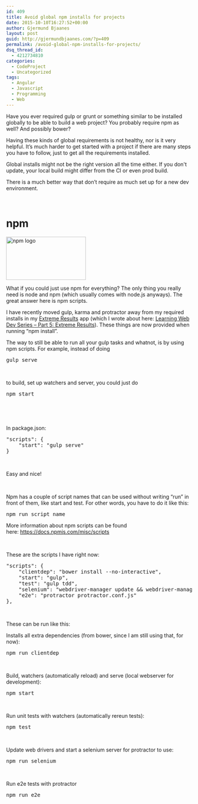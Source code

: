 ```yaml
---
id: 409
title: Avoid global npm installs for projects
date: 2015-10-10T16:27:52+00:00
author: Gjermund Bjaanes
layout: post
guid: http://gjermundbjaanes.com/?p=409
permalink: /avoid-global-npm-installs-for-projects/
dsq_thread_id:
  - 4212734810
categories:
  - CodeProject
  - Uncategorized
tags:
  - Angular
  - Javascript
  - Programming
  - Web
---
```

Have you ever required gulp or grunt or something similar to be installed globally to be able to build a web project? You probably require npm as well? And possibly bower?

Having these kinds of global requirements is not healthy, nor is it very helpful. It’s much harder to get started with a project if there are many steps you have to follow, just to get all the requirements installed.

<!--more-->
Global installs might not be the right version all the time either. If you don't update, your local build might differ from the CI or even prod build.

There is a much better way that don’t require as much set up for a new dev environment.

&nbsp;

# npm

[<img class="alignnone wp-image-411" src="http://gjermundbjaanes.com/wp-content/uploads/2015/10/npm-logo.png" alt="npm logo" width="216" height="117" />](http://gjermundbjaanes.com/wp-content/uploads/2015/10/npm-logo.png)

What if you could just use npm for everything? The only thing you really need is node and npm (which usually comes with node.js anyways). The great answer here is npm scripts.

I have recently moved gulp, karma and protractor away from my required installs in my <a href="https://github.com/bjaanes/ExtremeResults-WebApp" target="_blank">Extreme Results</a> app (which I wrote about here: <a href="http://gjermundbjaanes.com/learning-web-dev-series-part-5-extreme-results/" target="_blank">Learning Web Dev Series – Part 5: Extreme Results</a>). These things are now provided when running &#8220;npm install”.

The way to still be able to run all your gulp tasks and whatnot, is by using npm scripts. For example, instead of doing

<pre class="lang:default decode:true">gulp serve</pre>

&nbsp;

to build, set up watchers and server, you could just do

<pre class="lang:default decode:true ">npm start</pre>

&nbsp;

&nbsp;

In package.json:

<pre class="lang:js decode:true ">"scripts": {
    "start": "gulp serve"
}</pre>

&nbsp;

Easy and nice!

&nbsp;

Npm has a couple of script names that can be used without writing &#8220;run&#8221; in front of them, like start and test. For other words, you have to do it like this:

<pre class="lang:default decode:true">npm run script_name</pre>

More information about npm scripts can be found here: <a href="https://docs.npmjs.com/misc/scripts" target="_blank">https://docs.npmjs.com/misc/scripts</a>

&nbsp;

These are the scripts I have right now:

<pre class="lang:js decode:true ">"scripts": {
    "clientdep": "bower install --no-interactive",
    "start": "gulp",
    "test": "gulp tdd",
    "selenium": "webdriver-manager update && webdriver-manager start",
    "e2e": "protractor protractor.conf.js"
},</pre>

&nbsp;

These can be run like this:

Installs all extra dependencies (from bower, since I am still using that, for now):

<pre class="lang:default decode:true ">npm run clientdep</pre>

&nbsp;

Build, watchers (automatically reload) and serve (local webserver for development):

<pre class="lang:default decode:true">npm start</pre>

&nbsp;

Run unit tests with watchers (automatically rereun tests):

<pre class="lang:default decode:true ">npm test</pre>

&nbsp;

Update web drivers and start a selenium server for protractor to use:

<pre class="lang:default decode:true ">npm run selenium</pre>

&nbsp;

Run e2e tests with protractor

<pre class="lang:default decode:true">npm run e2e
</pre>

<div class="addtoany_share_save_container addtoany_content_bottom">
  <div class="a2a_kit a2a_kit_size_32 addtoany_list a2a_target" id="wpa2a_47">
    <a class="a2a_button_facebook" href="http://www.addtoany.com/add_to/facebook?linkurl=http%3A%2F%2Fgjermundbjaanes.com%2Favoid-global-npm-installs-for-projects%2F&linkname=Avoid%20global%20npm%20installs%20for%20projects" title="Facebook" rel="nofollow" target="_blank"></a><a class="a2a_button_twitter" href="http://www.addtoany.com/add_to/twitter?linkurl=http%3A%2F%2Fgjermundbjaanes.com%2Favoid-global-npm-installs-for-projects%2F&linkname=Avoid%20global%20npm%20installs%20for%20projects" title="Twitter" rel="nofollow" target="_blank"></a><a class="a2a_button_google_plus" href="http://www.addtoany.com/add_to/google_plus?linkurl=http%3A%2F%2Fgjermundbjaanes.com%2Favoid-global-npm-installs-for-projects%2F&linkname=Avoid%20global%20npm%20installs%20for%20projects" title="Google+" rel="nofollow" target="_blank"></a><a class="a2a_dd addtoany_share_save" href="https://www.addtoany.com/share"></a>
  </div>
</div>